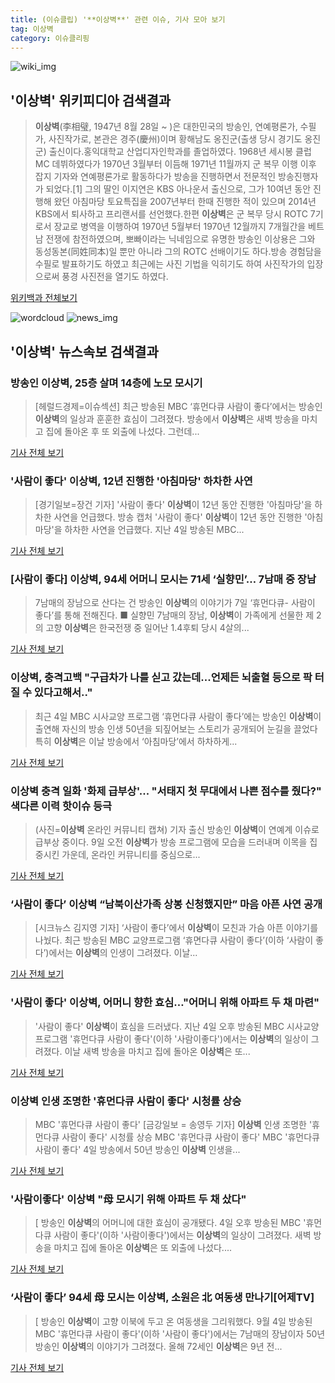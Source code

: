 ```yaml
---
title: (이슈클립) '**이상벽**' 관련 이슈, 기사 모아 보기
tag: 이상벽
category: 이슈클리핑
---
```

![wiki_img](https://user-images.githubusercontent.com/42597476/44503234-41136a80-a6d0-11e8-9071-6fc6418eafe4.png)
## **'**이상벽**'** 위키피디아 검색결과
>**이상벽**(李相璧, 1947년 8월 28일 ~ )은 대한민국의 방송인, 연예평론가, 수필가, 사진작가로, 본관은 경주(慶州)이며 황해남도 옹진군(출생 당시 경기도 옹진군) 출신이다.홍익대학교 산업디자인학과를 졸업하였다. 1968년 세시봉 클럽 MC 데뷔하였다가 1970년 3월부터 이듬해 1971년 11월까지 군 복무 이행 이후 잡지 기자와 연예평론가로 활동하다가 방송을 진행하면서 전문적인 방송진행자가 되었다.[1] 그의 딸인 이지연은 KBS 아나운서 출신으로, 그가 10여년 동안 진행해 왔던 아침마당 토요특집을 2007년부터 한때 진행한 적이 있으며 2014년 KBS에서 퇴사하고 프리랜서를 선언했다.한편 **이상벽**은 군 복무 당시 ROTC 7기로서 장교로 병역을 이행하여 1970년 5월부터 1970년 12월까지 7개월간을 베트남 전쟁에 참전하였으며, 뽀빠이라는 닉네임으로 유명한 방송인 이상용은 그와 동성동본(同姓同本)일 뿐만 아니라 그의 ROTC 선배이기도 하다.방송 경험담을 수필로 발표하기도 하였고 최근에는 사진 기법을 익히기도 하여 사진작가의 입장으로써 풍경 사진전을 열기도 하였다.

<a href="https://ko.wikipedia.org/wiki/이상벽" target="_blank">위키백과 전체보기</a>

![wordcloud](https://s3.ap-northeast-2.amazonaws.com/lyrics101-wordcloud/2018-09-09-1536453174.png)
![news_img](https://user-images.githubusercontent.com/42597476/44507050-1206f400-a6e4-11e8-8d98-7ffbfebb353f.png)
## **'**이상벽**'** 뉴스속보 검색결과
### 방송인 **이상벽**, 25층 살며 14층에 노모 모시기

>[헤럴드경제=이슈섹션] 최근 방송된 MBC ‘휴먼다큐 사람이 좋다’에서는 방송인 **이상벽**의 일상과 훈훈한 효심이 그려졌다. 방송에서 **이상벽**은 새벽 방송을 마치고 집에 돌아온 후 또 외출에 나섰다. 그런데...

<a href="http://news.heraldcorp.com/view.php?ud=20180909000007" target="_blank">기사 전체 보기</a>

### '사람이 좋다' **이상벽**, 12년 진행한 '아침마당' 하차한 사연

>[경기일보=장건 기자] '사람이 좋다' **이상벽**이 12년 동안 진행한 '아침마당'을 하차한 사연을 언급했다. 방송 캡처 '사람이 좋다' **이상벽**이 12년 동안 진행한 '아침마당'을 하차한 사연을 언급했다. 지난 4일 방송된 MBC...

<a href="http://www.kyeonggi.com/?mod=news&act=articleView&idxno=1517476" target="_blank">기사 전체 보기</a>

### [사람이 좋다] **이상벽**, 94세 어머니 모시는 71세 ‘실향민’… 7남매 중 장남

>7남매의 장남으로 산다는 건 방송인 **이상벽**의 이야기가 7일 ‘휴먼다큐- 사람이 좋다’를 통해 전해진다. ■ 실향민 7남매의 장남, **이상벽**이 가족에게 선물한 제 2의 고향 **이상벽**은 한국전쟁 중 일어난 1.4후퇴 당시 4살의...

<a href="http://www.kookje.co.kr/news2011/asp/newsbody.asp?code=0500&key=20180909.99099003076" target="_blank">기사 전체 보기</a>

### **이상벽**, 충격고백 "구급차가 나를 싣고 갔는데...언제든 뇌출혈 등으로 팍 터질 수 있다고해서.."

>최근 4일 MBC 시사교양 프로그램 ‘휴먼다큐 사람이 좋다’에는 방송인 **이상벽**이 출연해 자신의 방송 인생 50년을 되짚어보는 스토리가 공개되어 눈길을 끌었다 특히 **이상벽**은 이날 방송에서 ‘아침마당’에서 하차하게...

<a href="http://www.joongdo.co.kr/main/view.php?key=20180909000859519" target="_blank">기사 전체 보기</a>

### **이상벽** 충격 일화 '화제 급부상'... "서태지 첫 무대에서 나쁜 점수를 줬다?" 색다른 이력 핫이슈 등극

>(사진=**이상벽** 온라인 커뮤니티 캡쳐) 기자 출신 방송인 **이상벽**이 연예계 이슈로 급부상 중이다. 9일 오전 **이상벽**가 방송 프로그램에 모습을 드러내며 이목을 집중시킨 가운데, 온라인 커뮤니티를 중심으로...

<a href="http://www.kns.tv/news/articleView.html?idxno=468166" target="_blank">기사 전체 보기</a>

### ‘사람이 좋다’ **이상벽** “남북이산가족 상봉 신청했지만” 마음 아픈 사연 공개

>[시크뉴스 김지영 기자] ‘사람이 좋다’에서 **이상벽**이 모친과 가슴 아픈 이야기를 나눴다. 최근 방송된 MBC 교양프로그램 ‘휴면다큐 사람이 좋다’(이하 ‘사람이 좋다’)에서는 **이상벽**의 인생이 그려졌다. 이날...

<a href="http://chicnews.mk.co.kr/article.php?aid=1536453007211022006" target="_blank">기사 전체 보기</a>

### '사람이 좋다' **이상벽**, 어머니 향한 효심…"어머니 위해 아파트 두 채 마련"

>'사람이 좋다' **이상벽**이 효심을 드러냈다. 지난 4일 오후 방송된 MBC 시사교양프로그램 '휴먼다큐 사람이 좋다'(이하 '사람이좋다')에서는 **이상벽**의 일상이 그려졌다. 이날 새벽 방송을 마치고 집에 돌아온 **이상벽**은 또...

<a href="http://www.starseoultv.com/news/articleView.html?idxno=506533" target="_blank">기사 전체 보기</a>

### **이상벽** 인생 조명한 '휴먼다큐 사람이 좋다' 시청률 상승

>MBC '휴먼다큐 사람이 좋다' [금강일보 = 송영두 기자] **이상벽** 인생 조명한 '휴먼다큐 사람이 좋다' 시청률 상승 MBC '휴먼다큐 사람이 좋다' MBC '휴먼다큐 사람이 좋다' 4일 방송에서 50년 방송인 **이상벽** 인생을...

<a href="http://www.ggilbo.com/news/articleView.html?idxno=543624" target="_blank">기사 전체 보기</a>

### '사람이좋다' **이상벽** "母 모시기 위해 아파트 두 채 샀다"

>[ 방송인 **이상벽**의 어머니에 대한 효심이 공개됐다. 4일 오후 방송된 MBC '휴먼다큐 사람이 좋다'(이하 '사람이좋다')에서는 **이상벽**의 일상이 그려졌다. 새벽 방송을 마치고 집에 돌아온 **이상벽**은 또 외출에 나섰다....

<a href="http://www.mydaily.co.kr/new_yk/html/read.php?newsid=201809050045409288&ext=na" target="_blank">기사 전체 보기</a>

### ‘사람이 좋다’ 94세 母 모시는 **이상벽**, 소원은 北 여동생 만나기[어제TV]

>[ 방송인 **이상벽**이 고향 이북에 두고 온 여동생을 그리워했다. 9월 4일 방송된 MBC '휴먼다큐 사람이 좋다'(이하 '사람이 좋다')에서는 7남매의 장남이자 50년 방송인 **이상벽**의 이야기가 그려졌다. 올해 72세인 **이상벽**은 9년 전...

<a href="http://www.newsen.com/news_view.php?uid=201809042209100710" target="_blank">기사 전체 보기</a>


